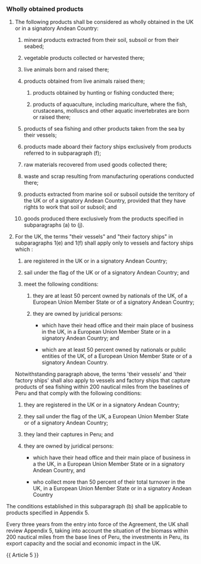### Wholly obtained products

1. The following products shall be considered as wholly obtained in the UK or in a signatory Andean Country:

    1. mineral products extracted from their soil, subsoil or from their seabed;

    2. vegetable products collected or harvested there;

    3. live animals born and raised there;

    4. products obtained from live animals raised there;

       1. products obtained by hunting or fishing conducted there;

       2. products of aquaculture, including mariculture, where the fish, crustaceans, molluscs and other aquatic invertebrates are born or raised there;

    5. products of sea fishing and other products taken from the sea by their vessels;

    6. products made aboard their factory ships exclusively from products referred to in subparagraph (f);

    7. raw materials recovered from used goods collected there;

    8. waste and scrap resulting from manufacturing operations conducted there;

    9. products extracted from marine soil or subsoil outside the territory of the UK or of a signatory Andean Country, provided that they have rights to work that soil or subsoil; and

    10. goods produced there exclusively from the products specified in subparagraphs (a) to (j).

2. For the UK, the terms "their vessels" and "their factory ships" in subparagraphs 1(e) and 1(f) shall apply only to vessels and factory ships which :

    1. are registered in the UK or in a signatory Andean Country;

    2. sail under the flag of the UK or of a signatory Andean Country; and
    3. meet the following conditions:
       1. they are at least 50 percent owned by nationals of the UK, of a European Union Member State or of a signatory Andean Country;
       2. they are owned by juridical persons:
       
            - which have their head office and their main place of business in the UK, in a European Union Member State or in a signatory Andean Country; and

            - which are at least 50 percent owned by nationals or public entities of the UK, of a European Union Member State or of a signatory Andean Country.

    Notwithstanding paragraph above, the terms 'their vessels' and 'their factory ships' shall also apply to vessels and factory ships that capture products of sea fishing within 200 nautical miles from the baselines of Peru and that comply with the following conditions:

    1. they are registered in the UK or in a signatory Andean Country;

    2. they sail under the flag of the UK, a European Union Member State or of a signatory Andean Country;

    3. they land their captures in Peru; and

    4. they are owned by juridical persons:

        - which have their head office and their main place of business in a the UK, in a European Union Member State or in a signatory Andean Country, and

        - who collect more than 50 percent of their total turnover in the UK, in a European Union Member State or in a signatory Andean Country

The conditions established in this subparagraph (b) shall be applicable to products specified in Appendix 5.

Every three years from the entry into force of the Agreement, the UK shall review Appendix 5, taking into account the situation of the biomass within 200 nautical miles from the base lines of Peru, the investments in Peru, its export capacity and the social and economic impact in the UK.

{{ Article 5 }}